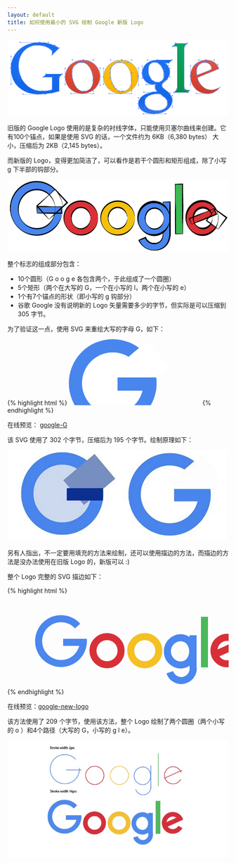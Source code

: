 ```yaml
---
layout: default
title: 如何使用最小的 SVG 绘制 Google 新版 Logo
---
```


![](/files/2015/google-old-logo.png)

旧版的 Google Logo 使用的是复杂的衬线字体，只能使用贝塞尔曲线来创建。它有100个锚点，如果是使用 SVG 的话，一个文件约为 6KB（6,380 bytes） 大小，压缩后为 2KB（2,145 bytes）。

而新版的 Logo，变得更加简洁了，可以看作是若干个圆形和矩形组成，除了小写 g 下半部的钩部分。

![](/files/2015/google-new-logo.png)

整个标志的组成部分包含：

* 10个圆形（G o o g e 各包含两个，于此组成了一个圆圈）
*	5个矩形（两个在大写的 G，一个在小写的 l，两个在小写的 e）
* 1个有7个锚点的形状（即小写的 g 钩部分）
* 谷歌 Google 没有说明新的 Logo 矢量需要多少的字节，但实际是可以压缩到 305 字节。

为了验证这一点，使用 SVG 来重绘大写的字母 G，如下：

{% highlight html %}
<svg xmlns="http://www.w3.org/2000/svg">
<circle r="100" cy="100" cx="100" fill="#4885ed"/>
<circle r="70" cy="100" cx="100" fill="#ffffff"/>
<rect transform="rotate(-40 166,67)" height="78" width="99" y="27" x="117" fill="#ffffff"/>
<rect height="30" width="88" y="87" x="111" fill="#4885ed"/>
</svg>
{% endhighlight %}

在线预览： <a href="/demos/google-G.html" target="_blank">google-G</a>

该 SVG 使用了 302 个字节，压缩后为 195 个字节。绘制原理如下：

![](/files/2015/google-G.jpg)

另有人指出，不一定要用填充的方法来绘制，还可以使用描边的方法，而描边的方法是没办法使用在旧版 Logo 的，新版可以 :)

整个 Logo 完整的 SVG 描边如下：

{% highlight html %}
<svg xmlns="SVG namespace" width="600" height="250">
<g stroke-width="16" fill="none">
 <path d="M173 102a51 51 0 1 1-13-30m20 37h-53" stroke="#4a87ee"/>
 <circle cx="227" cy="128" r="32" stroke="#d83038"/>
 <circle cx="313" cy="128" r="32" stroke="#f4c022"/>
 <path d="M401 160a31 31 0 1 1 0-61m-4 0a24 29 0 1 1 0 61m26-67v79m-1-12a20 20 0 1 1-52 17" stroke="#4a87ee"/>
 <path stroke="#4ab95a" d="M449 51v115"/>
 <path d="M529 118a30 30 0 1 0-2 24m5-32l-62 28" stroke="#d83038"/>
</g>
</svg>
{% endhighlight %}

在线预览：<a href="/demos/google-new-logo.html" target="_blank">google-new-logo</a>

该方法使用了 209 个字节，使用该方法，整个 Logo 绘制了两个圆圈（两个小写的 o ）和4个路径（大写的 G，小写的 g l e）。

![](/files/2015/google-G2.jpg)
